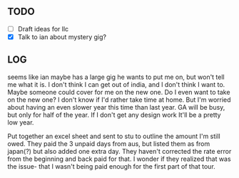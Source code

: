 

## TODO

- [ ] Draft ideas for llc
- [x] Talk to ian about mystery gig?

## LOG

seems like ian maybe has a large gig he wants to put me on, but won't tell me what it is. I don't think I can get out of india, and I don't think I want to. Maybe someone could cover for me on the new one.
Do I even want to take on the new one? I don't know if I'd rather take time at home. But I'm worried about having an even slower year this time than last year. GA will be busy, but only for half of the year. If I don't get any design work It'll be a pretty low year. 

Put together an excel sheet and sent to stu to outline the amount I'm still owed. They paid the 3 unpaid days from aus, but listed them as from japan(?) but also added one extra day. They haven't corrected the rate error from the beginning and back paid for that. I wonder if they realized that was the issue- that I wasn't being paid enough for the first part of that tour. 





